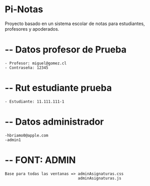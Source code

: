 # Pi-Notas
 Proyecto basado en un sistema escolar de notas para estudiantes, profesores y apoderados.

# -- Datos profesor de Prueba
    - Profesor: miguel@gomez.cl
    - Contraseña: 12345
    
# -- Rut estudiante prueba
    - Estudiante: 11.111.111-1

# -- Datos administrador
    -hbriamo0@apple.com
    -admin1


# -- FONT: ADMIN
    Base para todas las ventanas => adminAsignaturas.css
                                    adminAsignaturas.js